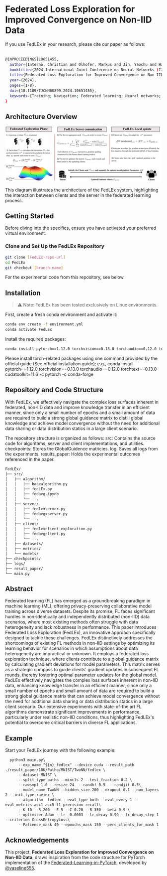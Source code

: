 # Federated Loss Exploration for Improved Convergence on Non-IID Data
If you use FedLEx in your research, please cite our paper as follows:

```bash

@INPROCEEDINGS{10651455,
  author={Internò, Christian and Olhofer, Markus and Jin, Yaochu and Hammer, Barbara},
  booktitle={2024 International Joint Conference on Neural Networks (IJCNN)}, 
  title={Federated Loss Exploration for Improved Convergence on Non-IID Data}, 
  year={2024},
  pages={1-8},
  doi={10.1109/IJCNN60899.2024.10651455},
  keywords={Training; Navigation; Federated learning; Neural networks; Distributed databases; Robustness; Data models; Federated Learning; Neural Networks; Knowledge Transfer; Non-IID data}
}
```

## Architecture Overview

![](pics/schema.png)

This diagram illustrates the architecture of the FedLEx system, highlighting the interaction between clients and the server in the federated learning process.

## Getting Started

Before diving into the specifics, ensure you have activated your preferred virtual environment.

### Clone and Set Up the FedLEx Repository

```bash
git clone [FedLEx-repo-url] 
cd FedLEx 
git checkout [branch-name]
```

For the experimental code from this repository, see below.

## Installation
> :warning: Note: FedLEx has been tested exclusively on Linux environments.

First, create a fresh conda environment and activate it:
```bash
conda env create -f environment.yml
conda activate FedLEx
```
Install the required packages:
```bash
conda install pytorch==1.12.0 torchvision==0.13.0 torchaudio==0.12.0 torchtext==0.13.0 cudatoolkit=11.6 -c pytorch -c conda-forge
```

Please install torch-related packages using one command provided by the official guide (See official installation guide); e.g., conda install pytorch==1.12.0 torchvision==0.13.0 torchaudio==0.12.0 torchtext==0.13.0 cudatoolkit=11.6 -c pytorch -c conda-forge

## Repository and Code Structure
With FedLEx, we effectively navigate the complex loss surfaces inherent in federated, non-IID data and improve knowledge transfer in an efficient manner, since only a small number of epochs and a small amount of data are required to build a strong global guidance matrix to distill global knowledge and achieve model convergence without the need for additional data sharing or data distribution statics in a large client scenario.

The repository structure is organized as follows:
src: Contains the source code for algorithms, server and client implementations, and utilities.
checkpoints: Stores the GlobalGuidence matricies.
log: Saves all logs from the experiments.
results_paper: Holds the experimental outcomes referenced in the paper.
```
FedLEx/
├── src/
│   ├── algorithm/
│   │   ├── basealgorithm.py
│   │   ├── fedLEx.py
│   │   ├── fedavg.ipynb
│   │   └── ...
│   ├── server/
│   │   ├── fedlexserver.py
│   │   ├── fedavgxserver.py
│   │   └── ...
│   ├── client/
│   │   ├── fedlexclient_exploration.py
│   │   ├── fedavgclient.py
│   │   └── ...
│   ├── datasets/
│   ├── metrics/
│   └── models/
├── checkpoints/
├── logs/
├── result_paper/
└── main.py
```

## Abstract
Federated learning (FL) has emerged as a groundbreaking paradigm in machine learning (ML), offering privacy-preserving collaborative model training across diverse datasets. Despite its promise, FL faces significant hurdles in non-identically and independently distributed (non-IID) data scenarios, where most existing methods often struggle with data heterogeneity and lack robustness in performance. This paper introduces Federated Loss Exploration (FedLEx), an innovative approach specifically designed to tackle these challenges. FedLEx distinctively addresses the shortcomings of existing FL methods in non-IID settings by optimizing its learning behavior for scenarios in which assumptions about data heterogeneity are impractical or unknown. It employs a federated loss exploration technique, where clients contribute to a global guidance matrix by calculating gradient deviations for model parameters. This matrix serves as a strategic compass to guide clients' gradient updates in subsequent FL rounds, thereby fostering optimal parameter updates for the global model. FedLEx effectively navigates the complex loss surfaces inherent in non-IID data, enhancing knowledge transfer in an efficient manner, since only a small number of epochs and small amount of data are required to build a strong global guidance matrix that can achieve model convergence without the need for additional data sharing or data distribution statics in a large client scenario. Our extensive experiments with state-of-the art FL algorithms demonstrate significant improvements in performance, particularly under realistic non-IID conditions, thus highlighting FedLEx's potential to overcome critical barriers in diverse FL applications.

## Example
Start your FedLEx journey with the following example:
```
  python3 main.py\
      --exp_name "${n}_fedlex" --device cuda --result_path ./result_paper/10K/Patho/MNIST/TwoNN/fedlex \
      --dataset MNIST \
      --split_type patho --mincls 2 --test_fraction 0.2 \
      --rawsmpl 1.0 --resize 24  --randhf 0.5  --randjit 0.5\
      --model_name TwoNN --hidden_size 200 --dropout 0.1 --num_layers 2 --init_type xavier \
      --algorithm  fedlex --eval_type both --eval_every 1 --eval_metrics acc1 acc5 f1 precision recall\
      --K 10 --R 200 --E 5 --C 0.20 --B 350 --beta 0.9 \
      --optimizer Adam --lr  0.0003 --lr_decay 0.99 --lr_decay_step 1 --criterion CrossEntropyLoss\
      --Patience_mask 40 --epoochs_mask 150 --perc_clients_for_mask 1
```
## Acknowledgements

This project, **Federated Loss Exploration for Improved Convergence on Non-IID Data**, draws inspiration from the code structure for PyTorch implementation of the [Federated-Learning-in-PyTorch](https://github.com/vaseline555/Federated-Learning-in-PyTorch), developed by [@vaseline555](https://github.com/vaseline555).


